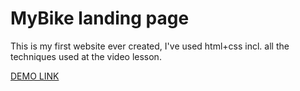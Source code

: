 # MyBike landing page

This is my first website ever created, I've used html+css incl. all the techniques used at the video lesson.

[DEMO LINK](https://dmytrobetsan.github.io/layout_miami/)
